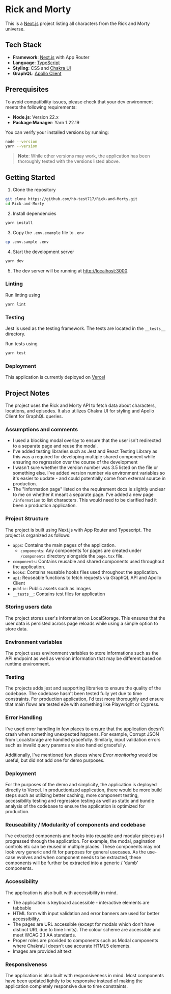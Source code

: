 # Rick and Morty
This is a [Next.js](https://nextjs.org) project listing all characters from the Rick and Morty universe.

## Tech Stack

- **Framework**: [Next.js](https://nextjs.org/docs) with App Router
- **Language**: [TypeScript](https://www.typescriptlang.org)
- **Styling**: CSS and [Chakra UI](https://chakra-ui.com)
- **GraphQL**: [Apollo Client](https://www.apollographql.com/docs/react)

## Prerequisites
To avoid compatibility issues, please check that your dev environment meets the following requirements:

- **Node.js**: Version 22.x
- **Package Manager**: Yarn 1.22.19

You can verify your installed versions by running:
```bash
node --version
yarn --version
```

> **Note**: While other versions may work, the application has been thoroughly tested with the versions listed above.

## Getting Started
1. Clone the repository
```bash
git clone https://github.com/hb-test717/Rick-and-Morty.git
cd Rick-and-Morty
```

2. Install dependencies
```bash
yarn install
```

3. Copy the `.env.example` file to `.env`
```bash
cp .env.sample .env
```

4. Start the development server
```bash
yarn dev
```
5. The dev server will be running at [http://localhost:3000](http://localhost:3000).

### Linting
Run linting using
```bash
yarn lint
```

### Testing
Jest is used as the testing framework. The tests are located in the `__tests__` directory.

Run tests using
```bash
yarn test
```

### Deployment
This application is currently deployed on [Vercel](https://vercel.com)

## Project Notes
The project uses the Rick and Morty API to fetch data about characters, locations, and episodes. It also utilizes Chakra UI for styling and Apollo Client for GraphQL queries.

### Assumptions and comments
- I used a blocking modal overlay to ensure that the user isn't redirected to a separate page and reuse the modal.
- I've added testing libraries such as Jest and React Testing Library as this was a required for developing multiple shared component while ensuring no regression over the course of the development
- I wasn't sure whether the version number was 3.5 listed on the file or something else. I've added version number via environment variables so it's easier to update - and could potentially come from external source in production.
- The "Information page" listed on the requirement docs is slightly unclear to me on whether it meant a separate page. I've added a new page `/information` to list characters. This would need to be clarified had it been a production application.


### Project Structure
The project is built using Next.js with App Router and Typescript. The project is organized as follows:

- `apps`: Contains the main pages of the application.
  - `components`: Any components for pages are created under `/components` directory alongside the `page.tsx` file.
- `components`: Contains reusable and shared components used throughout the application.
- `hooks`: Contains reusable hooks files used throughout the application.
- `api`: Reuseable functions to fetch requests via GraphQL API and Apollo Client
- `public`: Public assets such as images
- `__tests__`: Contains test files for application


### Storing users data
The project stores user's information on LocalStorage. This ensures that the user data is persisted across page reloads while using a simple option to store data.

### Environment variables
The project uses environment variables to store informations such as the API endpoint as well as version information that may be different based on runtime environment.

### Testing
The projects adds jest and supporting libraries to ensure the quality of the codebase. The codebase hasn't been tested fully yet due to time constraints. For production application, I'd test more thoroughly and ensure that main flows are
tested e2e with something like Playwright or Cypress.

### Error Handling
I've used error handling in few places to ensure that the application doesn't crash when something unexpected happens. For example, Corrupt JSON from Localstorage are handled gracefully. Similarly, input validation errors such as invalid query params are also handled gracefully.

Additionally, I've mentioned few places where *Error monitoring* would be useful, but did not add one for demo purposes.

### Deployment
For the purposes of the demo and simplicity, the application is deployed directly to Vercel.
In productionized application, there would be more build steps such as utilizing better caching, more component testing, accessibility testing and regression testing as well as static and bundle analysis of the codebase to ensure the application is optimized for production.

### Reuseability / Modularity of components and codebase
I've extracted components and hooks into reusable and modular pieces as I progressed through the application. For example, the modal, pagination controls etc can be reused in multiple places. These components may not look very generic and fit for purposes for general usecases. As the use-case evolves and when component needs to be extracted, these components will be further be extracted into a generic / 'dumb' components.

### Accessibility
The application is also built with accessibility in mind.
- The application is keyboard accessible - interactive elements are tabbable
- HTML form with input validation and error banners are used for better accessibility.
- The pages are URL accessible (except for modals which don't have distinct URL due to time limits). The colour scheme are accessible and meet WCAG 2.1 AA standards.
- Proper roles are provided to components such as Modal components where ChakraUI doesn't use accurate HTML5 elements.
- Images are provided alt text

### Responsiveness
The application is also built with responsiveness in mind. Most components have been updated lightly to be responsive instead of making the application completely responsive due to time constraints.
